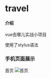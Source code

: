 # travel

#### 介绍
vue去哪儿实战小项目

使用了stylus语法

### 手机页面展示
首页
![首页](https://gitee.com/fpl95/travel/blob/master/upload%20images/WechatIMG1141.jpeg "在这里输入图片标题")
